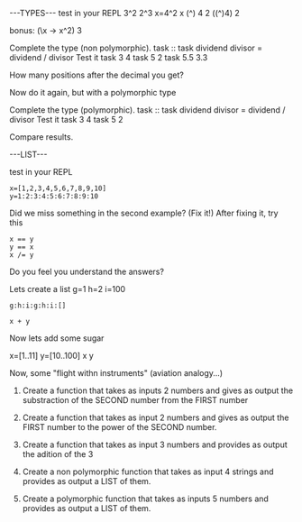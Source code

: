 ---TYPES---
test in your REPL
	3^2
    2^3
    x=4^2
	x
	(^) 4 2
	((^)4) 2

bonus:
	(\x -> x^2) 3


Complete the type (non polymorphic).
	task :: 
	task dividend divisor = dividend / divisor
Test it
	task 3 4
	task 5 2
	task 5.5 3.3

How many positions after the decimal you get?

Now do it again, but with a polymorphic type

Complete the type (polymorphic).
	task :: 
	task dividend divisor = dividend / divisor
Test it
	task 3 4
	task 5 2

Compare results.

---LIST---

test in your REPL

	x=[1,2,3,4,5,6,7,8,9,10]
	y=1:2:3:4:5:6:7:8:9:10 

Did we miss something in the second example? (Fix it!)
After fixing it, try this

	x == y
	y == x
	x /= y
	
Do you feel you understand the answers?

Lets create a list
	g=1
	h=2
	i=100
	
	g:h:i:g:h:i:[]
	
	x + y

Now lets add some sugar

  x=[1..11]
  y=[10..100]
  x
  y
	



Now, some "flight withn instruments" (aviation analogy...)

1. Create a function that takes as inputs 2 numbers and gives as output the substraction of the SECOND number from the FIRST number

2. Create a function that takes as input 2 numbers and gives as output the FIRST number to the power of the SECOND number.

3. Create a function that takes as input 3 numbers and provides as output the adition of the 3

4. Create a  non polymorphic function that takes as input 4 strings and provides as output a LIST of them.

5. Create a polymorphic function that takes as inputs 5 numbers and provides as output a LIST of them.


 